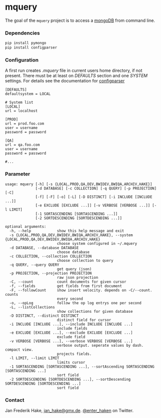 mquery
======

The goal of the `mquery` project is to access a [mongoDB](https://www.mongodb.org/) from command line. 

### Dependencies

```bash
pip install pymongo
pip install configparser
```

### Configuration

A first run creates *.mquery* file in current users home directory, if not present. There must be at least on *DEFAULTS* section and one *SYSTEM* settings. For details see the documentation for [configparser](https://docs.python.org/3.5/library/configparser)

```
[DEFAULTS]
defaultsystem = LOCAL 

# System list
[LOCAL]
url = localhost

[PROD]
url = prod.foo.com 
user = username
password = password

[QA]
url = qa.foo.com 
user = username
password = password

#...
```

### Parameter

```
usage: mquery [-h] [-s {LOCAL,PROD,QA,DEV,BWIDEV,BWIQA,ARCHIV,HAKE}]
              [-d DATABASE] [-c COLLECTION] [-q QUERY] [-p PROJECTION] [-C]
              [-f] [-F] [-o] [-L] [-D DISTINCT] [-i INCLUDE [INCLUDE ...]]
              [-e EXCLUDE [EXCLUDE ...]] [-v VERBOSE [VERBOSE ...]] [-l LIMIT]
              [-1 SORTASCENDING [SORTASCENDING ...]]
              [-2 SORTDESCENDING [SORTDESCENDING ...]]

optional arguments:
  -h, --help            show this help message and exit
  -s {LOCAL,PROD,QA,DEV,BWIDEV,BWIQA,ARCHIV,HAKE}, --system {LOCAL,PROD,QA,DEV,BWIDEV,BWIQA,ARCHIV,HAKE}
                        choose system configured in ~/.mquery
  -d DATABASE, --database DATABASE
                        choose database
  -c COLLECTION, --collection COLLECTION
                        choose collection to query
  -q QUERY, --query QUERY
                        get query (json)
  -p PROJECTION, --projection PROJECTION
                        raw json projection
  -C, --count           count documents for given cursor
  -f, --fields          get fields from first document
  -F, --followCount     show insert velocity. depends on -C/--count. counts
                        every second
  -o, --opLog           follow the op log entrys one per second
  -L, --listCollections
                        show collections for given database
  -D DISTINCT, --distinct DISTINCT
                        distinct field for cursor
  -i INCLUDE [INCLUDE ...], --include INCLUDE [INCLUDE ...]
                        include fields
  -e EXCLUDE [EXCLUDE ...], --exclude EXCLUDE [EXCLUDE ...]
                        exclude field
  -v VERBOSE [VERBOSE ...], --verbose VERBOSE [VERBOSE ...]
                        verbose output. seperate values by dash. compact view.
                        projects fields.
  -l LIMIT, --limit LIMIT
                        limits cursor
  -1 SORTASCENDING [SORTASCENDING ...], --sortAscending SORTASCENDING [SORTASCENDING ...]
                        sort field
  -2 SORTDESCENDING [SORTDESCENDING ...], --sortDescending SORTDESCENDING [SORTDESCENDING ...]
                        sort field
```

### Contact

Jan Frederik Hake, <jan_hake@gmx.de>. [@enter\_haken](https://twitter.com/enter_haken) on Twitter.
